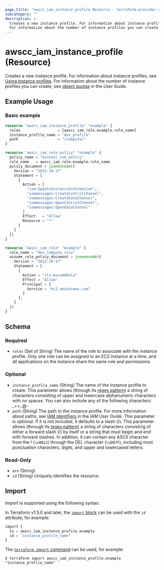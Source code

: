 ```yaml
---
page_title: "awscc_iam_instance_profile Resource - terraform-provider-awscc"
subcategory: ""
description: |-
  Creates a new instance profile. For information about instance profiles, see Using instance profiles https://docs.aws.amazon.com/IAM/latest/UserGuide/id_roles_use_switch-role-ec2_instance-profiles.html.
  For information about the number of instance profiles you can create, see object quotas https://docs.aws.amazon.com/IAM/latest/UserGuide/reference_iam-quotas.html in the User Guide.
---
```


# awscc_iam_instance_profile (Resource)

Creates a new instance profile. For information about instance profiles, see [Using instance profiles](https://docs.aws.amazon.com/IAM/latest/UserGuide/id_roles_use_switch-role-ec2_instance-profiles.html).
  For information about the number of instance profiles you can create, see [object quotas](https://docs.aws.amazon.com/IAM/latest/UserGuide/reference_iam-quotas.html) in the *User Guide*.

## Example Usage

### Basic example

```terraform
resource "awscc_iam_instance_profile" "example" {
  roles                 = [awscc_iam_role.example.role_name]
  instance_profile_name = "dev_profile"
  path                  = "/compute/"
}

resource "awscc_iam_role_policy" "example" {
  policy_name = "minimal_ssm_policy"
  role_name   = awscc_iam_role.example.role_name
  policy_document = jsonencode({
    Version = "2012-10-17"
    Statement = [
      {
        Action = [
          "ssm:UpdateInstanceInformation",
          "ssmmessages:CreateControlChannel",
          "ssmmessages:CreateDataChannel",
          "ssmmessages:OpenControlChannel",
          "ssmmessages:OpenDataChannel"
        ]
        Effect   = "Allow"
        Resource = "*"
      }
    ]
  })
}

resource "awscc_iam_role" "example" {
  role_name = "dev_compute_role"
  assume_role_policy_document = jsonencode({
    Version = "2012-10-17"
    Statement = [
      {
        Action = "sts:AssumeRole"
        Effect = "Allow"
        Principal = {
          Service = "ec2.amazonaws.com"
        }
      },
    ]
  })
}
```

<!-- schema generated by tfplugindocs -->
## Schema

### Required

- `roles` (Set of String) The name of the role to associate with the instance profile. Only one role can be assigned to an EC2 instance at a time, and all applications on the instance share the same role and permissions.

### Optional

- `instance_profile_name` (String) The name of the instance profile to create.
 This parameter allows (through its [regex pattern](https://docs.aws.amazon.com/http://wikipedia.org/wiki/regex)) a string of characters consisting of upper and lowercase alphanumeric characters with no spaces. You can also include any of the following characters: _+=,.@-
- `path` (String) The path to the instance profile. For more information about paths, see [IAM Identifiers](https://docs.aws.amazon.com/IAM/latest/UserGuide/Using_Identifiers.html) in the *IAM User Guide*.
 This parameter is optional. If it is not included, it defaults to a slash (/).
 This parameter allows (through its [regex pattern](https://docs.aws.amazon.com/http://wikipedia.org/wiki/regex)) a string of characters consisting of either a forward slash (/) by itself or a string that must begin and end with forward slashes. In addition, it can contain any ASCII character from the ! (``\u0021``) through the DEL character (``\u007F``), including most punctuation characters, digits, and upper and lowercased letters.

### Read-Only

- `arn` (String)
- `id` (String) Uniquely identifies the resource.

## Import

Import is supported using the following syntax:

In Terraform v1.5.0 and later, the [`import` block](https://developer.hashicorp.com/terraform/language/import) can be used with the `id` attribute, for example:

```terraform
import {
  to = awscc_iam_instance_profile.example
  id = "instance_profile_name"
}
```

The [`terraform import` command](https://developer.hashicorp.com/terraform/cli/commands/import) can be used, for example:

```shell
$ terraform import awscc_iam_instance_profile.example "instance_profile_name"
```
